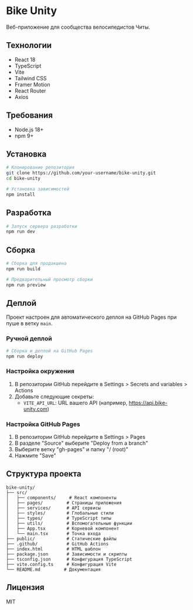 # Bike Unity

Веб-приложение для сообщества велосипедистов Читы.

## Технологии

- React 18
- TypeScript
- Vite
- Tailwind CSS
- Framer Motion
- React Router
- Axios

## Требования

- Node.js 18+
- npm 9+

## Установка

```bash
# Клонирование репозитория
git clone https://github.com/your-username/bike-unity.git
cd bike-unity

# Установка зависимостей
npm install
```

## Разработка

```bash
# Запуск сервера разработки
npm run dev
```

## Сборка

```bash
# Сборка для продакшена
npm run build

# Предварительный просмотр сборки
npm run preview
```

## Деплой

Проект настроен для автоматического деплоя на GitHub Pages при пуше в ветку `main`.

### Ручной деплой

```bash
# Сборка и деплой на GitHub Pages
npm run deploy
```

### Настройка окружения

1. В репозитории GitHub перейдите в Settings > Secrets and variables > Actions
2. Добавьте следующие секреты:
   - `VITE_API_URL`: URL вашего API (например, https://api.bike-unity.com)

### Настройка GitHub Pages

1. В репозитории GitHub перейдите в Settings > Pages
2. В разделе "Source" выберите "Deploy from a branch"
3. Выберите ветку "gh-pages" и папку "/ (root)"
4. Нажмите "Save"

## Структура проекта

```
bike-unity/
├── src/
│   ├── components/     # React компоненты
│   ├── pages/         # Страницы приложения
│   ├── services/      # API сервисы
│   ├── styles/        # Глобальные стили
│   ├── types/         # TypeScript типы
│   ├── utils/         # Вспомогательные функции
│   ├── App.tsx        # Корневой компонент
│   └── main.tsx       # Точка входа
├── public/            # Статические файлы
├── .github/           # GitHub Actions
├── index.html         # HTML шаблон
├── package.json       # Зависимости и скрипты
├── tsconfig.json      # Конфигурация TypeScript
├── vite.config.ts     # Конфигурация Vite
└── README.md         # Документация
```

## Лицензия

MIT 